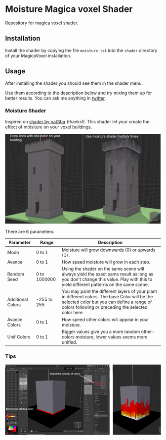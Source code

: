 # Moisture Magica voxel Shader
Repository for magica voxel shader.

## Installation

Install the shader by copying the file `moisture.txt` into the `shader` directory of your MagicaVoxel installation. 

## Usage

After installing the shader you should see them in the shader menu.

Use them according to the description below and try mixing them up for better results. You can ask me anything in [twitter](https://twitter.com/EKremlinois).

### Moisture Shader

Inspired on [shader by patStar](https://github.com/patStar) (thanks!).
This shader let your create the effect of moisiture on your voxel buildings.

![...](shader2.png?raw=true "Title")

There are 6 parameters:

| Parameter | Range | Description |
| ------ | ------ | ------ |
| Modo | 0 to 1 |Moisture will grow downwards (0) or upwards (1) .|
| Avance | 0 to 1 |How speed moisture will grow in each step.  |
| Random Seed | 0 to 1000000| Using the shader on the same scene will always yield the exact same result as long as you don't change this value. Play with this to yield different patterns on the same scene. |
| Additional Colors | -255 to 255 | You may paint the different layers of your plant in different colors. The base Color will be the selected color but you can define a range of colors following or preceding the selected color here. |
| Avance Colors | 0 to 1 | How speed other colors will appear in your moisture. |
| Unif Colors | 0 to 1 | Bigger values give you a more random other-colors moisture, lower values seems more unified. |

### Tips

![...](shader3.png?raw=true "Title")
